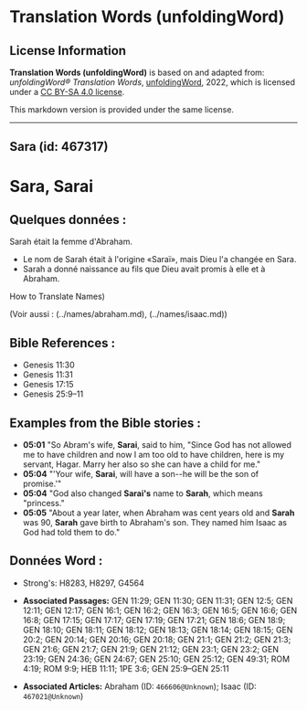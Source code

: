 # Translation Words (unfoldingWord)

## License Information

**Translation Words (unfoldingWord)** is based on and adapted from: _unfoldingWord® Translation Words_, [unfoldingWord](https://unfoldingword.org/utw), 2022, which is licensed under a [CC BY-SA 4.0 license](https://creativecommons.org/licenses/by-sa/4.0/legalcode.en).

This markdown version is provided under the same license.



--------------------------------

## Sara (id: 467317)

Sara, Sarai
===========

Quelques données :
------------------

Sarah était la femme d'Abraham.

* Le nom de Sarah était à l'origine «Saraï», mais Dieu l'a changée en Sara.
* Sarah a donné naissance au fils que Dieu avait promis à elle et à Abraham.

How to Translate Names)

(Voir aussi : (../names/abraham.md), (../names/isaac.md))

Bible References :
------------------

* Genesis 11:30
* Genesis 11:31
* Genesis 17:15
* Genesis 25:9–11

Examples from the Bible stories :
---------------------------------

* **05:01** "So Abram's wife, **Sarai**, said to him, "Since God has not allowed me to have children and now I am too old to have children, here is my servant, Hagar. Marry her also so she can have a child for me."
* **05:04** "'Your wife, **Sarai**, will have a son\-\-he will be the son of promise.'"
* **05:04** "God also changed **Sarai's** name to **Sarah**, which means "princess."
* **05:05** "About a year later, when Abraham was cent years old and **Sarah** was 90, **Sarah** gave birth to Abraham's son. They named him Isaac as God had told them to do."

Données Word :
--------------

* Strong's: H8283, H8297, G4564

* **Associated Passages:** GEN 11:29; GEN 11:30; GEN 11:31; GEN 12:5; GEN 12:11; GEN 12:17; GEN 16:1; GEN 16:2; GEN 16:3; GEN 16:5; GEN 16:6; GEN 16:8; GEN 17:15; GEN 17:17; GEN 17:19; GEN 17:21; GEN 18:6; GEN 18:9; GEN 18:10; GEN 18:11; GEN 18:12; GEN 18:13; GEN 18:14; GEN 18:15; GEN 20:2; GEN 20:14; GEN 20:16; GEN 20:18; GEN 21:1; GEN 21:2; GEN 21:3; GEN 21:6; GEN 21:7; GEN 21:9; GEN 21:12; GEN 23:1; GEN 23:2; GEN 23:19; GEN 24:36; GEN 24:67; GEN 25:10; GEN 25:12; GEN 49:31; ROM 4:19; ROM 9:9; HEB 11:11; 1PE 3:6; GEN 25:9–GEN 25:11
* **Associated Articles:** Abraham (ID: `466606@Unknown`); Isaac (ID: `467021@Unknown`)

